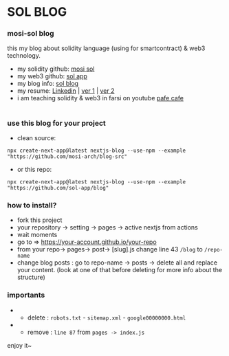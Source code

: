 # SOL BLOG
### mosi-sol blog
this my blog about solidity language (using for smartcontract) & web3 technology.
- my solidity github: [mosi sol](https://github.com/mosi-sol) 
- my web3 github: [sol app](https://github.com/sol-app) 
- my blog info: [sol blog](https://sol-app.github.io/blog) 
- my resume: [Linkedin](https://www.linkedin.com/in/moslem-abbasi/) | [ver 1](https://sol-app.github.io/resume/) | [ver 2](https://sol-app.github.io/blog/resume) 
- i am teaching solidity & web3 in farsi on youtube [pafe cafe](https://youtube.com/pafecafe) 

#

### use this blog for your project 
- clean source:
```node
npx create-next-app@latest nextjs-blog --use-npm --example "https://github.com/mosi-arch/blog-src"
```

- or this repo:
```node
npx create-next-app@latest nextjs-blog --use-npm --example "https://github.com/sol-app/blog"
```

### how to install?
- fork this project
- your repository -> setting -> pages -> active nextjs from actions
- wait moments
- go to => https://your-account.github.io/your-repo 
- from your repo-> pages-> post-> [slug].js change line 43 `/blog` to `/repo-name`
- change blog posts : go to repo-name -> posts -> delete all and replace your content. (look at one of that before deleting for more info about the structure)

### importants
- - delete : `robots.txt` - `sitemap.xml` - `google00000000.html`
- - remove : `line 87` from `pages -> index.js`

enjoy it~
